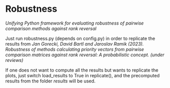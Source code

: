 # Robustness
*Unifying Python framework for evaluating robustness of pairwise comparison methods against rank reversal*
 
Just run robustness.py (depends on config.py) in order to replicate the results from
*Jan Gorecki, David Bartl and Jaroslav Ramik (2023). Robustness of methods calculating priority 
vectors from pairwise comparison matrices against rank reversal: A probabilistic concept. (under reviews)*

If one does not want to compute all the results but wants to replicate the plots,
just switch load_results to True in replicate(), and the precomputed results from the folder *results*
will be used. 
